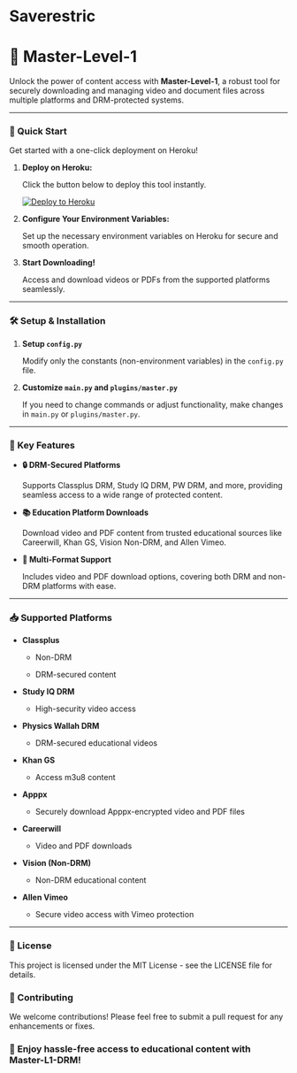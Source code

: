 # Saverestric
# 🎥 Master-Level-1



Unlock the power of content access with **Master-Level-1**, a robust tool for securely downloading and managing video and document files across multiple platforms and DRM-protected systems.



---

### 🚀 Quick Start

Get started with a one-click deployment on Heroku!



1. **Deploy on Heroku:**  

   Click the button below to deploy this tool instantly.



   [![Deploy to Heroku](https://www.herokucdn.com/deploy/button.svg)](https://dashboard.heroku.com/new?button-url=https://github.com/&template=https://github.com/XugeuTY/Master-Level-1-Private)



2. **Configure Your Environment Variables:**  

   Set up the necessary environment variables on Heroku for secure and smooth operation.



3. **Start Downloading!**  

   Access and download videos or PDFs from the supported platforms seamlessly.



---



### 🛠 Setup & Installation

1. **Setup `config.py`**  

   Modify only the constants (non-environment variables) in the `config.py` file.



2. **Customize `main.py` and `plugins/master.py`**  

   If you need to change commands or adjust functionality, make changes in `main.py` or `plugins/master.py`.



---

### 🌟 Key Features

- **🔒 DRM-Secured Platforms**  

  Supports Classplus DRM, Study IQ DRM, PW DRM, and more, providing seamless access to a wide range of protected content.

  

- **📚 Education Platform Downloads**  

  Download video and PDF content from trusted educational sources like Careerwill, Khan GS, Vision Non-DRM, and Allen Vimeo.



- **📁 Multi-Format Support**  

  Includes video and PDF download options, covering both DRM and non-DRM platforms with ease.



---



### 📥 Supported Platforms

- **Classplus**  

  - Non-DRM

  - DRM-secured content



- **Study IQ DRM**  

  - High-security video access



- **Physics Wallah DRM**  

  - DRM-secured educational videos



- **Khan GS**  

  - Access m3u8 content



- **Apppx**  

  - Securely download Apppx-encrypted video and PDF files



- **Careerwill**  

  - Video and PDF downloads



- **Vision (Non-DRM)**  

  - Non-DRM educational content



- **Allen Vimeo**  

  - Secure video access with Vimeo protection



---



### 📜 License

This project is licensed under the MIT License - see the LICENSE file for details.



### 🤝 Contributing

We welcome contributions! Please feel free to submit a pull request for any enhancements or fixes.



### 🌟 Enjoy hassle-free access to educational content with Master-L1-DRM!
